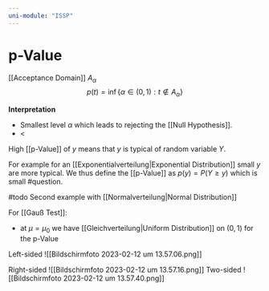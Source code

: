```yaml
---
uni-module: "ISSP"
---
```


# p-Value

[[Acceptance Domain]] $A_\alpha$
$$p(t)=\inf \left\{\alpha \in(0,1): t \notin A_\alpha\right\}$$

**Interpretation**

- Smallest level $\alpha$ which leads to rejecting the [[Null Hypothesis]].
- <

High [[p-Value]] of $y$ means that $y$ is typical of random variable $Y$.

For example for an [[Exponentialverteilung|Exponential Distribution]] small $y$ are more typical. We thus define the [[p-Value]] as $p(y)=P(Y\geq y)$ which is small #question.

#todo Second example with [[Normalverteilung|Normal Distribution]]

For [[Gauß Test]]:

- at $\mu=\mu_0$ we have [[Gleichverteilung|Uniform Distribution]] on $(0,1)$ for the p-Value

Left-sided
![[Bildschirm­foto 2023-02-12 um 13.57.06.png]]

Right-sided
![[Bildschirm­foto 2023-02-12 um 13.57.16.png]]
Two-sided
![[Bildschirm­foto 2023-02-12 um 13.57.40.png]]
